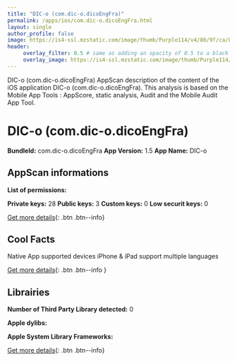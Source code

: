```yaml
---
title: "DIC-o (com.dic-o.dicoEngFra)"
permalink: /apps/ios/com.dic-o.dicoEngFra.html
layout: single
author_profile: false
image: https://is4-ssl.mzstatic.com/image/thumb/Purple114/v4/80/9f/ca/809fcace-a887-ea20-5720-bfef1f6979b4/AppIcon-0-1x_U007emarketing-0-0-85-220-10.png/512x512bb.jpg
header: 
     overlay_filter: 0.5 # same as adding an opacity of 0.5 to a black background
     overlay_image: https://is4-ssl.mzstatic.com/image/thumb/Purple114/v4/80/9f/ca/809fcace-a887-ea20-5720-bfef1f6979b4/AppIcon-0-1x_U007emarketing-0-0-85-220-10.png/512x512bb.jpg
---
```

DIC-o (com.dic-o.dicoEngFra) AppScan description of the content of the iOS application DIC-o (com.dic-o.dicoEngFra). This analysis is based on the Mobile App Tools : AppScore, static analysis, Audit and the Mobile Audit App Tool.

# DIC-o (com.dic-o.dicoEngFra)

**BundleId:** com.dic-o.dicoEngFra
**App Version:** 1.5
**App Name:** DIC-o


## AppScan informations 

**List of permissions:** 
  
  
**Private keys:** 28
**Public keys:** 3
**Custom keys:** 0
**Low securit keys:** 0
  
[Get more details](/pricing.html){: .btn .btn--info}

## Cool Facts

Native App
supported devices iPhone & iPad
support multiple languages
  
[Get more details](/pricing.html){: .btn .btn--info }

## Librairies 
**Number of Third Party Library detected:** 0


**Apple dylibs:**


**Apple System Library Frameworks:**


  
[Get more details](/pricing.html){: .btn .btn--info}

